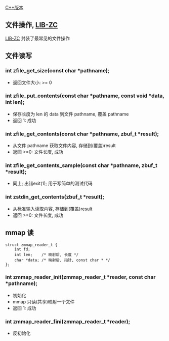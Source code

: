
[C++版本](./file_cpp.md)

## 文件操作, [LIB-ZC](./README.md)

[LIB-ZC](./README.md) 封装了最常见的文件操作

## 文件读写

### int zfile_get_size(const char *pathname);

* 返回文件大小: &gt;= 0

### int zfile_put_contents(const char *pathname, const void *data, int len);

* 保存长度为 len 的 data 到文件 pathname, 覆盖 pathname
* 返回 1: 成功

### int zfile_get_contents(const char *pathname, zbuf_t *result);

* 从文件 pathname 获取文件内容, 存储到(覆盖)result
* 返回 &gt;=0: 文件长度, 成功

### int zfile_get_contents_sample(const char *pathname, zbuf_t *result);

* 同上; 出错exit(1); 用于写简单的测试代码

### int zstdin_get_contents(zbuf_t *result);

* 从标准输入读取内容, 存储到(覆盖)result
* 返回 &gt;=0: 文件长度, 成功

## mmap 读

```
struct zmmap_reader_t {
    int fd;
    int len;    /* 映射后, 长度 */
    char *data; /* 映射后, 指针, const char * */
};
```

### int zmmap_reader_init(zmmap_reader_t *reader, const char *pathname);

* 初始化
* mmap 只读(共享)映射一个文件
* 返回 1: 成功

### int zmmap_reader_fini(zmmap_reader_t *reader);

* 反初始化

